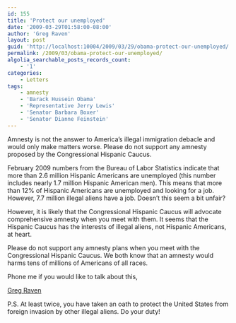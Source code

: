 ```yaml
---
id: 155
title: 'Protect our unemployed'
date: '2009-03-29T01:58:00-08:00'
author: 'Greg Raven'
layout: post
guid: 'http://localhost:10004/2009/03/29/obama-protect-our-unemployed/'
permalink: /2009/03/obama-protect-our-unemployed/
algolia_searchable_posts_records_count:
    - '1'
categories:
    - Letters
tags:
    - amnesty
    - 'Barack Hussein Obama'
    - 'Representative Jerry Lewis'
    - 'Senator Barbara Boxer'
    - 'Senator Dianne Feinstein'
---
```


Amnesty is not the answer to America’s illegal immigration debacle and would only make matters worse. Please do not support any amnesty proposed by the Congressional Hispanic Caucus.

February 2009 numbers from the Bureau of Labor Statistics indicate that more than 2.6 million Hispanic Americans are unemployed (this number includes nearly 1.7 million Hispanic American men). This means that more than 12% of Hispanic Americans are unemployed and looking for a job. However, 7.7 million illegal aliens have a job. Doesn’t this seem a bit unfair?

However, it is likely that the Congressional Hispanic Caucus will advocate comprehensive amnesty when you meet with them. It seems that the Hispanic Caucus has the interests of illegal aliens, not Hispanic Americans, at heart.

Please do not support any amnesty plans when you meet with the Congressional Hispanic Caucus. We both know that an amnesty would harms tens of millions of Americans of all races.

Phone me if you would like to talk about this,

[Greg Raven](https://www.gregraven.org/)

P.S. At least twice, you have taken an oath to protect the United States from foreign invasion by other illegal aliens. Do your duty!